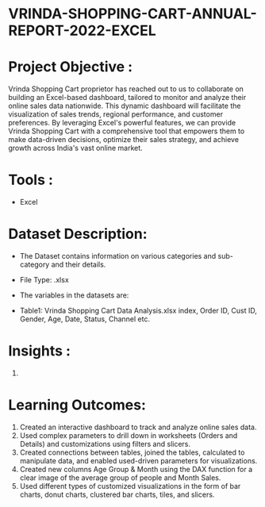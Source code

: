 # VRINDA-SHOPPING-CART-ANNUAL-REPORT-2022-EXCEL

# Project Objective :
Vrinda Shopping Cart proprietor has reached out to us to collaborate on building an Excel-based dashboard, tailored to monitor and analyze their online sales data nationwide. This dynamic dashboard will facilitate the visualization of sales trends, regional performance, and customer preferences. By leveraging Excel's powerful features, we can provide Vrinda Shopping Cart with a comprehensive tool that empowers them to make data-driven decisions, optimize their sales strategy, and achieve growth across India's vast online market.

# Tools :
* Excel

  
# Dataset Description:
* The Dataset contains information on various categories and sub-category and their details.
* File Type: .xlsx

* The variables in the datasets are:
* Table1: Vrinda Shopping Cart Data Analysis.xlsx index, Order ID, Cust ID, Gender, Age, Date, Status, Channel etc.

# Insights :
1) 

# Learning Outcomes:
1) Created an interactive dashboard to track and analyze online sales data.
2) Used complex parameters to drill down in worksheets (Orders and Details) and customizations using filters and slicers.
3) Created connections between tables, joined the tables, calculated to manipulate data, and enabled used-driven parameters for visualizations.
4) Created new columns Age Group & Month using the DAX function for a clear image of the average group of people and Month Sales.
5) Used different types of customized visualizations in the form of bar charts, donut charts, clustered bar charts, tiles, and slicers.

